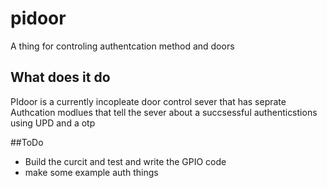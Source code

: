 # pidoor
A thing for controling authentcation method and doors
## What does it do
PIdoor is a currently incopleate door control sever that has seprate Authcation modlues that tell the sever about a succsessful authenticstions using UPD and a otp

##ToDo
* Build the curcit and test and write the GPIO code
* make some example auth things
